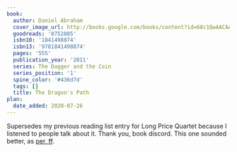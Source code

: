```yaml
---
book:
  author: Daniel Abraham
  cover_image_url: http://books.google.com/books/content?id=68c1QwAACAAJ&printsec=frontcover&img=1&zoom=1&source=gbs_api
  goodreads: '8752885'
  isbn10: '1841498874'
  isbn13: '9781841498874'
  pages: '555'
  publication_year: '2011'
  series: The Dagger and the Coin
  series_position: '1'
  spine_color: '#436d7d'
  tags: []
  title: The Dragon's Path
plan:
  date_added: 2020-07-26
---
```


Supersedes my previous reading list entry for Long Price Quartet because I listened to people talk about it. Thank you,
book discord. This one sounded better, as [per,
ff](https://www.eblong.com/zarf/bookscan/review/abraham_daniel_the_dragon_s_path.html).
